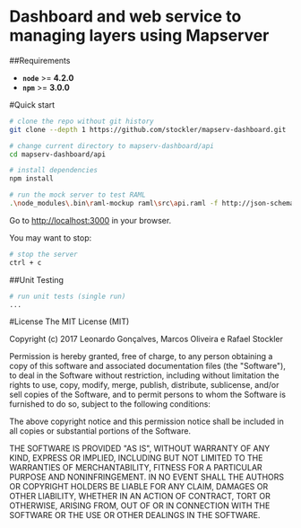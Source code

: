 # Dashboard and web service to managing layers using Mapserver 

##Requirements

- **`node`** >= **4.2.0**
- **`npm`** >= **3.0.0**

#Quick start
```bash
# clone the repo without git history
git clone --depth 1 https://github.com/stockler/mapserv-dashboard.git

# change current directory to mapserv-dashboard/api
cd mapserv-dashboard/api

# install dependencies
npm install

# run the mock server to test RAML
.\node_modules\.bin\raml-mockup raml\src\api.raml -f http://json-schema.org -p 3000 -w


```
Go to [http://localhost:3000](http://localhost:3000) in your browser.

You may want to stop:
```bash
# stop the server
ctrl + c

```

##Unit Testing
```bash
# run unit tests (single run)
...

```

#License
The MIT License (MIT)

Copyright (c) 2017 Leonardo Gonçalves, Marcos Oliveira e Rafael Stockler

Permission is hereby granted, free of charge, to any person obtaining a copy
of this software and associated documentation files (the "Software"), to deal
in the Software without restriction, including without limitation the rights
to use, copy, modify, merge, publish, distribute, sublicense, and/or sell
copies of the Software, and to permit persons to whom the Software is
furnished to do so, subject to the following conditions:

The above copyright notice and this permission notice shall be included in all
copies or substantial portions of the Software.

THE SOFTWARE IS PROVIDED "AS IS", WITHOUT WARRANTY OF ANY KIND, EXPRESS OR
IMPLIED, INCLUDING BUT NOT LIMITED TO THE WARRANTIES OF MERCHANTABILITY,
FITNESS FOR A PARTICULAR PURPOSE AND NONINFRINGEMENT. IN NO EVENT SHALL THE
AUTHORS OR COPYRIGHT HOLDERS BE LIABLE FOR ANY CLAIM, DAMAGES OR OTHER
LIABILITY, WHETHER IN AN ACTION OF CONTRACT, TORT OR OTHERWISE, ARISING FROM,
OUT OF OR IN CONNECTION WITH THE SOFTWARE OR THE USE OR OTHER DEALINGS IN THE
SOFTWARE.


 